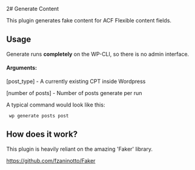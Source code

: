 2# Generate Content

This plugin generates fake content for ACF Flexible content fields.

## Usage

Generate runs **completely** on the WP-CLI, so there is no admin interface.

#### Arguments:

[post_type] - A currently existing CPT inside Wordpress

[number of posts] - Number of posts generate per run

A typical command would look like this:

```
 wp generate posts post
```

## How does it work?

This plugin is heavily reliant on the amazing 'Faker' library.

https://github.com/fzaninotto/Faker

